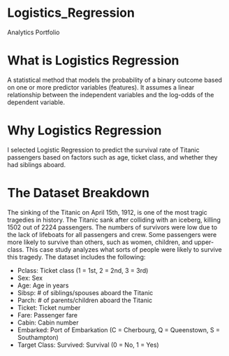 # Logistics_Regression
Analytics Portfolio 

# What is Logistics Regression 
A statistical method that models the probability of a binary outcome based on one or more predictor variables (features). 
It assumes a linear relationship between the independent variables and the log-odds of the dependent variable.

# Why Logistics Regression
I selected Logistic Regression to predict the survival rate of Titanic passengers based on factors such as age, ticket class, and whether they had siblings aboard.

# The Dataset Breakdown
The sinking of the Titanic on April 15th, 1912, is one of the most tragic tragedies in history. The Titanic sank after colliding with an iceberg, killing 1502 out of 2224 passengers. The numbers of survivors were low due to the lack of lifeboats for all passengers and crew. Some passengers were more likely to survive than others, such as women, children, and upper-class. This case study analyzes what sorts of people were likely to survive this tragedy. The dataset includes the following:

* Pclass: Ticket class (1 = 1st, 2 = 2nd, 3 = 3rd)
* Sex: Sex
* Age: Age in years
* Sibsp: # of siblings/spouses aboard the Titanic
* Parch: # of parents/children aboard the Titanic
* Ticket: Ticket number
* Fare: Passenger fare
* Cabin: Cabin number
* Embarked: Port of Embarkation (C = Cherbourg, Q = Queenstown, S = Southampton)
* Target Class: Survived: Survival (0 = No, 1 = Yes)
